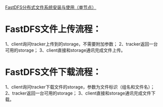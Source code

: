 [FastDFS分布式文件系统安装与使用（单节点）](https://blog.csdn.net/xyang81/article/details/52837974)

# FastDFS文件上传流程：

1、client询问tracker上传到的storage，不需要附加参数； 
2、tracker返回一台可用的storage； 
3、client直接和storage通讯完成文件上传。

# FastDFS文件下载流程：

1、client询问tracker下载文件的storage，参数为文件标识（组名和文件名）； 
2、tracker返回一台可用的storage； 
3、client直接和storage通讯完成文件下载。